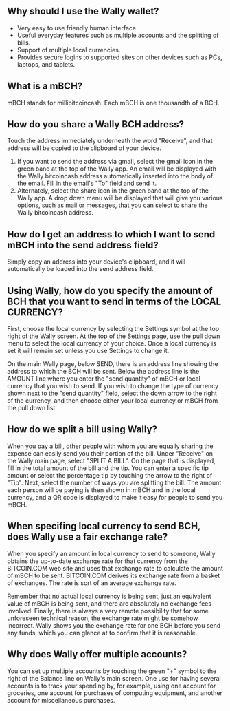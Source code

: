 

## Why should I use the Wally wallet?

 - Very easy to use friendly human interface.
 - Useful everyday features such as multiple accounts and the splitting of bills.
 - Support of multiple local currencies.
 - Provides secure logins to supported sites on other devices such as PCs, laptops, and tablets.

## What is a mBCH?
mBCH stands for millibitcoincash. Each mBCH is one thousandth of a BCH.

## How do you share a Wally BCH address?
Touch the address immediately underneath the word "Receive", and that address will be copied to the clipboard of your device. 

 1. If you want to send the address via gmail, select the gmail icon in the green band at the top of the Wally app. An email will be displayed with the Wally bitcoincash address automatically inserted into the body of the email. Fill in the email's "To" field and send it. 
 2. Alternately, select the share icon in the green band at the top of the Wally app. A drop down menu will be displayed that will give you various options, such as mail or messages, that you can select to share the Wally bitcoincash address. 

## How do I get an address to which I want to send mBCH into the send address field?
Simply copy an address into your device's clipboard, and it will automatically be loaded into the send address field.

## Using Wally, how do you specify the amount of BCH that you want to send in terms of the LOCAL CURRENCY?
First, choose the local currency by selecting the Settings symbol at the top right of the Wally screen.  At the top of the Settings page, use the pull down menu to select the local currency of your choice.  Once a local currency is set it will remain set unless you use Settings to change it.  

On the main Wally page, below SEND, there is an address line showing the address to which the BCH will be sent. Below the address line is the AMOUNT line where you enter the "send quantity" of mBCH or local currency that you wish to send.  If you wish to change the type of currency shown next to the "send quantity" field, select the down arrow to the right of the currency, and then choose either your local currency or mBCH from the pull down list.

## How do we split a bill using Wally?
When you pay a bill, other people with whom you are equally sharing the expense can easily send you their portion of the bill. Under "Receive" on the Wally main page, select "SPLIT A BILL". On the page that is displayed, fill in the total amount of the bill and the tip. You can enter a specific tip amount or select the percentage tip by touching the arrow to the right of "Tip". Next, select the number of ways you are splitting the bill.  The amount each person will be paying is then shown in mBCH and in the local currency, and a QR code is displayed to make it easy for people to send you mBCH.

## When specifing local currency to send BCH, does Wally use a fair exchange rate?
When you specify an amount in local currency to send to someone, Wally obtains the up-to-date exchange rate for that currency from the BITCOIN.COM web site and uses that exchange rate to calculate the amount of mBCH to be sent. BITCOIN.COM derives its exchange rate from a basket of exchanges. The rate is sort of an average exchange rate. 

Remember that no actual local currency is being sent, just an equivalent value of mBCH is being sent, and there are absolutely no exchange fees involved. Finally, there is always a very remote possibility that for some unforeseen technical reason, the exchange rate might be somehow incorrect.  Wally shows you the exchange rate for one BCH before you send any funds, which you can glance at to confirm that it is reasonable.

## Why does Wally offer multiple accounts?
You can set up multiple accounts by touching the green "+" symbol to the right of the Balance line on Wally's main screen.  One use for having several accounts is to track your spending by, for example, using one account for groceries, one account for purchases of computing equipment, and another account for miscellaneous purchases.
 
